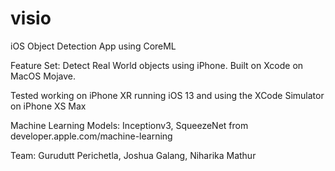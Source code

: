 # visio

iOS Object Detection App using CoreML

Feature Set: Detect Real World objects using iPhone. Built on Xcode on MacOS Mojave. 

Tested working on iPhone XR running iOS 13 and using the XCode Simulator on iPhone XS Max


Machine Learning Models: Inceptionv3, SqueezeNet from developer.apple.com/machine-learning

Team: Gurudutt Perichetla, Joshua Galang, Niharika Mathur
